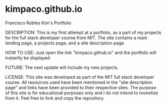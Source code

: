 # kimpaco.github.io

Francisco Robles Kim's Portfolio

DESCRIPTION: This is my first attempt at a portfolio, as a part of my projects for the full stack developer course from MIT. 
The site contains a main landing page, a projects page, and a site description page.

HOW TO USE: Just open the link "kimpaco.github.io" and the portfolio will instantly be displayed.

FUTURE: The next update will include my new projects.

LICENSE: This site was developed as part of the MIT full stack developer course. All resources used have been mentioned in the "site description page" and links have
been provided to their respective sites. The purpose of this site is for educational purposes only and I do not intend to monetize from it. Feel free to fork and
copy the repository.
